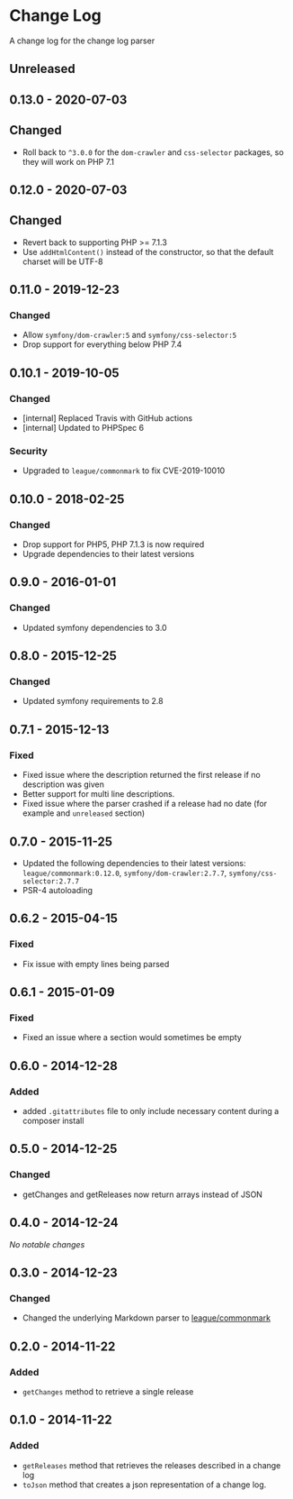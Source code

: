 # Change Log
A change log for the change log parser

## Unreleased

## 0.13.0 - 2020-07-03
## Changed
* Roll back to `^3.0.0` for the `dom-crawler` and `css-selector` packages, so they will work on PHP 7.1

## 0.12.0 - 2020-07-03
## Changed
* Revert back to supporting PHP >= 7.1.3
* Use `addHtmlContent()` instead of the constructor, so that the default charset will be UTF-8

## 0.11.0 - 2019-12-23

### Changed

- Allow `symfony/dom-crawler:5` and `symfony/css-selector:5`
- Drop support for everything below PHP 7.4

## 0.10.1 - 2019-10-05

### Changed

- [internal] Replaced Travis with GitHub actions
- [internal] Updated to PHPSpec 6

### Security

- Upgraded to `league/commonmark` to fix CVE-2019-10010

## 0.10.0 - 2018-02-25

### Changed

- Drop support for PHP5, PHP 7.1.3 is now required
- Upgrade dependencies to their latest versions

## 0.9.0 - 2016-01-01

### Changed

- Updated symfony dependencies to 3.0

## 0.8.0 - 2015-12-25

### Changed

- Updated symfony requirements to 2.8

## 0.7.1 - 2015-12-13

### Fixed

- Fixed issue where the description returned the first release if no description was given
- Better support for multi line descriptions.
- Fixed issue where the parser crashed if a release had no date (for example and `unreleased` section)

## 0.7.0 - 2015-11-25

* Updated the following dependencies to their latest versions: `league/commonmark:0.12.0`, `symfony/dom-crawler:2.7.7`, `symfony/css-selector:2.7.7`
* PSR-4 autoloading

## 0.6.2 - 2015-04-15

### Fixed

* Fix issue with empty lines being parsed

## 0.6.1 - 2015-01-09

### Fixed

* Fixed an issue where a section would sometimes be empty

## 0.6.0 - 2014-12-28

### Added

* added `.gitattributes` file to only include necessary content during a composer install

## 0.5.0 - 2014-12-25

### Changed

* getChanges and getReleases now return arrays instead of JSON

## 0.4.0 - 2014-12-24

_No notable changes_

## 0.3.0 - 2014-12-23

### Changed

* Changed the underlying Markdown parser to [league/commonmark](https://github.com/thephpleague/commonmark)

## 0.2.0 - 2014-11-22

### Added

* `getChanges` method to retrieve a single release

## 0.1.0 - 2014-11-22

### Added

* `getReleases` method that retrieves the releases described in a change log
* `toJson` method that creates a json representation of a change log.
